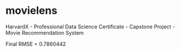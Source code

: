 # movielens
HarvardX - Professional Data Science Certificate - Capstone Project - Movie Recommendation System

Final RMSE = 0.7860442
